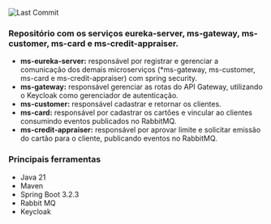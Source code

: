 ![Last Commit](https://img.shields.io/github/last-commit/santosjennifer/microservices-credit)

### Repositório com os serviços eureka-server, ms-gateway, ms-customer, ms-card e ms-credit-appraiser.

- **ms-eureka-server:** responsável por registrar e gerenciar a comunicação dos demais microserviços (*ms-gateway, ms-customer, ms-card e ms-credit-appraiser) com spring security.
- **ms-gateway:** responsável gerenciar as rotas do API Gateway, utilizando o Keycloak como gerenciador de autenticação.
- **ms-customer:** responsável cadastrar e retornar os clientes.
- **ms-card:** responsável por cadastrar os cartões e vincular ao clientes consumindo eventos publicados no RabbitMQ.
- **ms-credit-appraiser:** responsável por aprovar limite e solicitar emissão do cartão para o cliente, publicando eventos no RabbitMQ.

### Principais ferramentas

- Java 21
- Maven
- Spring Boot 3.2.3
- Rabbit MQ
- Keycloak
